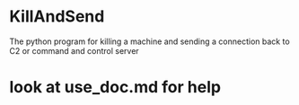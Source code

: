 # KillAndSend
The python program for killing a machine and sending a connection back to C2 or command and control server

# look at use_doc.md for help 


